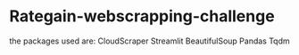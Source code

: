 # Rategain-webscrapping-challenge

the packages used are:
CloudScraper
Streamlit
BeautifulSoup
Pandas
Tqdm

